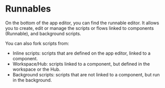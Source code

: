 # Runnables

On the bottom of the app editor, you can find the runnable editor. It allows you to create, edit or manage the scripts or flows linked to components (Runnable), and background scripts. 

You can also fork scripts from:
- Inline scripts: scripts that are defined on the app editor, linked to a component.
- Workspace/Hub: scripts linked to a component, but defined in the workspace or the Hub.
- Background scripts: scripts that are not linked to a component, but run in the background.
